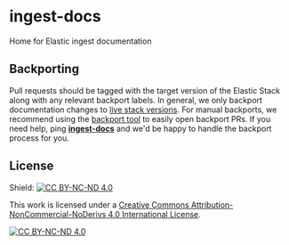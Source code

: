 # ingest-docs
Home for Elastic ingest documentation

## Backporting

Pull requests should be tagged with the target version of the Elastic Stack along with  any relevant backport labels. In general, we only backport documentation changes to [live stack versions](https://github.com/elastic/docs/blob/master/conf.yaml#L80). For manual backports, we recommend using the [backport tool](https://github.com/sqren/backport) to easily open backport PRs. If you need help, ping **[ingest-docs](https://github.com/orgs/elastic/teams/ingest-docs)** and we'd be happy to handle the backport process for you.

## License

Shield: [![CC BY-NC-ND 4.0][cc-by-nc-nd-shield]][cc-by-nc-nd]

This work is licensed under a
[Creative Commons Attribution-NonCommercial-NoDerivs 4.0 International License][cc-by-nc-nd].

[![CC BY-NC-ND 4.0][cc-by-nc-nd-image]][cc-by-nc-nd]

[cc-by-nc-nd]: http://creativecommons.org/licenses/by-nc-nd/4.0/
[cc-by-nc-nd-image]: https://licensebuttons.net/l/by-nc-nd/4.0/88x31.png
[cc-by-nc-nd-shield]: https://img.shields.io/badge/License-CC%20BY--NC--ND%204.0-lightgrey.svg
